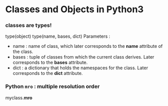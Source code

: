 # Classes and Objects in Python3

### classes are types!

type(object)
type(name, bases, dict)
Parameters :

* name : name of class, which later corresponds to the __name__ attribute of the class.
* bases : tuple of classes from which the current class derives. Later corresponds to the __bases__ attribute.
* dict : a dictionary that holds the namespaces for the class. Later corresponds to the __dict__ attribute.


### Python ```mro``` : multiple resolution order

myclass.__mro__
